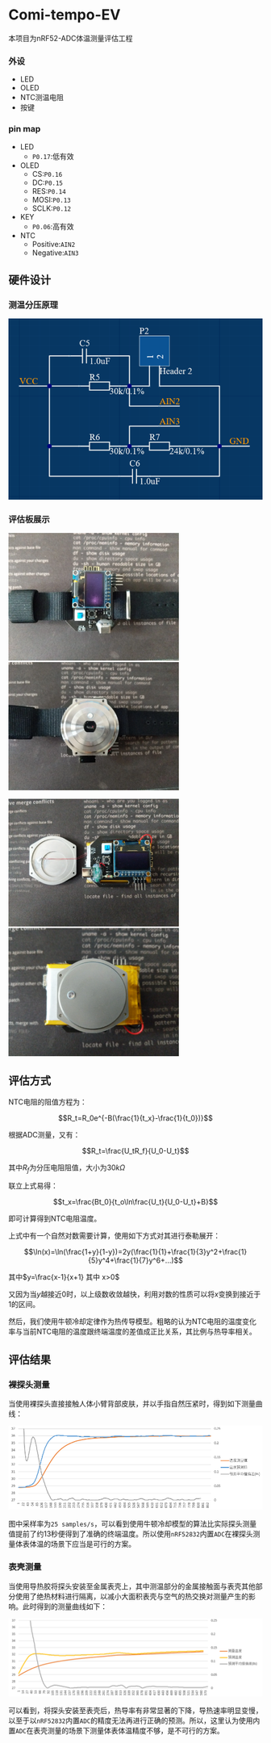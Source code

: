 # Comi-tempo-EV

本项目为nRF52-ADC体温测量评估工程

### 外设

- LED
- OLED
- NTC测温电阻
- 按键

### pin map

- LED
	- `P0.17`:低有效
- OLED
	- CS:`P0.16`
	- DC:`P0.15`
	- RES:`P0.14`
	- MOSI:`P0.13`
	- SCLK:`P0.12`
- KEY
	- `P0.06`:高有效
- NTC
	- Positive:`AIN2`
	- Negative:`AIN3`

## 硬件设计

### 测温分压原理

![sch](./docs/sch.png)

### 评估板展示

<img src="./docs/showcase1.webp" alt="showcase1" style="zoom:33%;" /><img src="./docs/showcase2.webp" alt="showcase1" style="zoom:33%;" />



<img src="./docs/showcase3.webp" alt="showcase1" style="zoom:33%;" /><img src="./docs/showcase4.webp" alt="showcase1" style="zoom:33%;" />

## 评估方式

NTC电阻的阻值方程为：

$$R_t=R_0e^{-B(\frac{1}{t_x}-\frac{1}{t_0})}$$

根据ADC测量，又有：

$$R_t=\frac{U_tR_f}{U_0-U_t}$$

其中$R_f$为分压电阻阻值，大小为$30k\Omega$

联立上式易得：

$$t_x=\frac{Bt_0}{t_o\ln\frac{U_t}{U_0-U_t}+B}$$

即可计算得到NTC电阻温度。



上式中有一个自然对数需要计算，使用如下方式对其进行泰勒展开：

$$\ln(x)=\ln(\frac{1+y}{1-y})=2y(\frac{1}{1}+\frac{1}{3}y^2+\frac{1}{5}y^4+\frac{1}{7}y^6+...)$$

其中$y=\frac{x-1}{x+1} 其中 x>0$

又因为当$y$越接近0时，以上级数收敛越快，利用对数的性质可以将$x$变换到接近于1的区间。



然后，我们使用牛顿冷却定律作为热传导模型。粗略的认为NTC电阻的温度变化率与当前NTC电阻的温度跟终端温度的差值成正比关系，其比例与热导率相关。

## 评估结果

### 裸探头测量

当使用裸探头直接接触人体小臂背部皮肤，并以手指自然压紧时，得到如下测量曲线：

![without_case](./docs/without_case.png)

图中采样率为`25 samples/s`，可以看到使用牛顿冷却模型的算法比实际探头测量值提前了约13秒便得到了准确的终端温度。所以使用`nRF52832`内置`ADC`在裸探头测量体表体温的场景下应当是可行的方案。

### 表壳测量

当使用导热胶将探头安装至金属表壳上，其中测温部分的金属接触面与表壳其他部分使用了绝热材料进行隔离，以减小大面积表壳与空气的热交换对测量产生的影响。此时得到的测量曲线如下：

![with_case](./docs/with_case.png)

可以看到，将探头安装至表壳后，热导率有非常显著的下降，导热速率明显变慢，以至于以`nRF52832`内置`ADC`的精度无法再进行正确的预测。所以，这里认为使用内置`ADC`在表壳测量的场景下测量体表体温精度不够，是不可行的方案。

